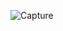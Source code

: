 
![Capture](https://user-images.githubusercontent.com/28908397/58337597-cc33b380-7e4e-11e9-9bd0-e68a40efd6d7.JPG)

